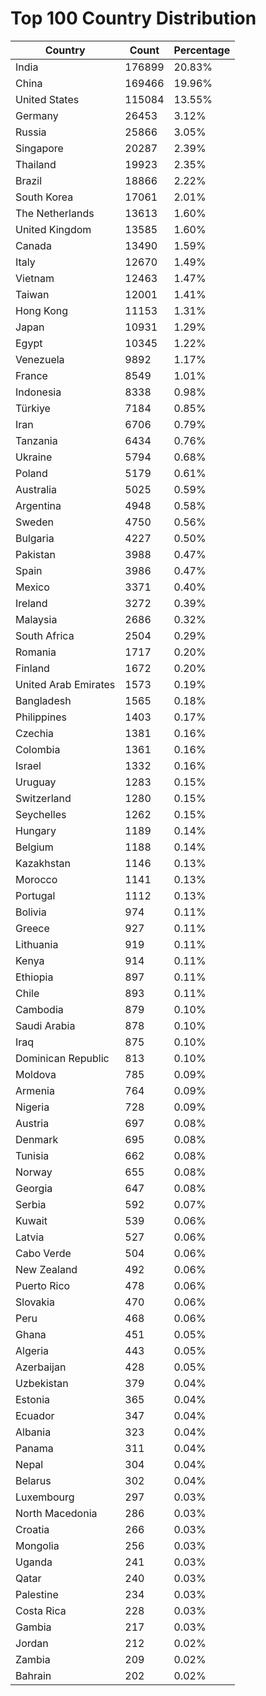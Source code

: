 # Top 100 Country Distribution
| Country | Count | Percentage |
|----|----|----|
| India | 176899 | 20.83% |
| China | 169466 | 19.96% |
| United States | 115084 | 13.55% |
| Germany | 26453 | 3.12% |
| Russia | 25866 | 3.05% |
| Singapore | 20287 | 2.39% |
| Thailand | 19923 | 2.35% |
| Brazil | 18866 | 2.22% |
| South Korea | 17061 | 2.01% |
| The Netherlands | 13613 | 1.60% |
| United Kingdom | 13585 | 1.60% |
| Canada | 13490 | 1.59% |
| Italy | 12670 | 1.49% |
| Vietnam | 12463 | 1.47% |
| Taiwan | 12001 | 1.41% |
| Hong Kong | 11153 | 1.31% |
| Japan | 10931 | 1.29% |
| Egypt | 10345 | 1.22% |
| Venezuela | 9892 | 1.17% |
| France | 8549 | 1.01% |
| Indonesia | 8338 | 0.98% |
| Türkiye | 7184 | 0.85% |
| Iran | 6706 | 0.79% |
| Tanzania | 6434 | 0.76% |
| Ukraine | 5794 | 0.68% |
| Poland | 5179 | 0.61% |
| Australia | 5025 | 0.59% |
| Argentina | 4948 | 0.58% |
| Sweden | 4750 | 0.56% |
| Bulgaria | 4227 | 0.50% |
| Pakistan | 3988 | 0.47% |
| Spain | 3986 | 0.47% |
| Mexico | 3371 | 0.40% |
| Ireland | 3272 | 0.39% |
| Malaysia | 2686 | 0.32% |
| South Africa | 2504 | 0.29% |
| Romania | 1717 | 0.20% |
| Finland | 1672 | 0.20% |
| United Arab Emirates | 1573 | 0.19% |
| Bangladesh | 1565 | 0.18% |
| Philippines | 1403 | 0.17% |
| Czechia | 1381 | 0.16% |
| Colombia | 1361 | 0.16% |
| Israel | 1332 | 0.16% |
| Uruguay | 1283 | 0.15% |
| Switzerland | 1280 | 0.15% |
| Seychelles | 1262 | 0.15% |
| Hungary | 1189 | 0.14% |
| Belgium | 1188 | 0.14% |
| Kazakhstan | 1146 | 0.13% |
| Morocco | 1141 | 0.13% |
| Portugal | 1112 | 0.13% |
| Bolivia | 974 | 0.11% |
| Greece | 927 | 0.11% |
| Lithuania | 919 | 0.11% |
| Kenya | 914 | 0.11% |
| Ethiopia | 897 | 0.11% |
| Chile | 893 | 0.11% |
| Cambodia | 879 | 0.10% |
| Saudi Arabia | 878 | 0.10% |
| Iraq | 875 | 0.10% |
| Dominican Republic | 813 | 0.10% |
| Moldova | 785 | 0.09% |
| Armenia | 764 | 0.09% |
| Nigeria | 728 | 0.09% |
| Austria | 697 | 0.08% |
| Denmark | 695 | 0.08% |
| Tunisia | 662 | 0.08% |
| Norway | 655 | 0.08% |
| Georgia | 647 | 0.08% |
| Serbia | 592 | 0.07% |
| Kuwait | 539 | 0.06% |
| Latvia | 527 | 0.06% |
| Cabo Verde | 504 | 0.06% |
| New Zealand | 492 | 0.06% |
| Puerto Rico | 478 | 0.06% |
| Slovakia | 470 | 0.06% |
| Peru | 468 | 0.06% |
| Ghana | 451 | 0.05% |
| Algeria | 443 | 0.05% |
| Azerbaijan | 428 | 0.05% |
| Uzbekistan | 379 | 0.04% |
| Estonia | 365 | 0.04% |
| Ecuador | 347 | 0.04% |
| Albania | 323 | 0.04% |
| Panama | 311 | 0.04% |
| Nepal | 304 | 0.04% |
| Belarus | 302 | 0.04% |
| Luxembourg | 297 | 0.03% |
| North Macedonia | 286 | 0.03% |
| Croatia | 266 | 0.03% |
| Mongolia | 256 | 0.03% |
| Uganda | 241 | 0.03% |
| Qatar | 240 | 0.03% |
| Palestine | 234 | 0.03% |
| Costa Rica | 228 | 0.03% |
| Gambia | 217 | 0.03% |
| Jordan | 212 | 0.02% |
| Zambia | 209 | 0.02% |
| Bahrain | 202 | 0.02% |
